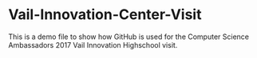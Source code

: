 # Vail-Innovation-Center-Visit


This is a demo file to show how GitHub is used for the Computer Science Ambassadors 2017 Vail Innovation Highschool visit.
